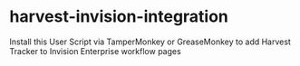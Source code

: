 # harvest-invision-integration
Install this User Script via TamperMonkey or GreaseMonkey to add Harvest Tracker to Invision Enterprise workflow pages
